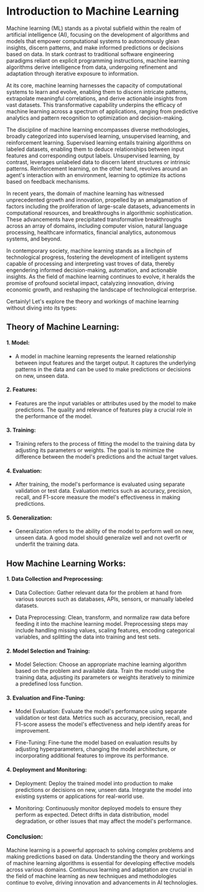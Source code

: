# Introduction to Machine Learning

Machine learning (ML) stands as a pivotal subfield within the realm of artificial intelligence (AI), focusing on the development of algorithms and models that empower computational systems to autonomously glean insights, discern patterns, and make informed predictions or decisions based on data. In stark contrast to traditional software engineering paradigms reliant on explicit programming instructions, machine learning algorithms derive intelligence from data, undergoing refinement and adaptation through iterative exposure to information.

At its core, machine learning harnesses the capacity of computational systems to learn and evolve, enabling them to discern intricate patterns, extrapolate meaningful correlations, and derive actionable insights from vast datasets. This transformative capability underpins the efficacy of machine learning across a spectrum of applications, ranging from predictive analytics and pattern recognition to optimization and decision-making.

The discipline of machine learning encompasses diverse methodologies, broadly categorized into supervised learning, unsupervised learning, and reinforcement learning. Supervised learning entails training algorithms on labeled datasets, enabling them to deduce relationships between input features and corresponding output labels. Unsupervised learning, by contrast, leverages unlabeled data to discern latent structures or intrinsic patterns. Reinforcement learning, on the other hand, revolves around an agent's interaction with an environment, learning to optimize its actions based on feedback mechanisms.

In recent years, the domain of machine learning has witnessed unprecedented growth and innovation, propelled by an amalgamation of factors including the proliferation of large-scale datasets, advancements in computational resources, and breakthroughs in algorithmic sophistication. These advancements have precipitated transformative breakthroughs across an array of domains, including computer vision, natural language processing, healthcare informatics, financial analytics, autonomous systems, and beyond.

In contemporary society, machine learning stands as a linchpin of technological progress, fostering the development of intelligent systems capable of processing and interpreting vast troves of data, thereby engendering informed decision-making, automation, and actionable insights. As the field of machine learning continues to evolve, it heralds the promise of profound societal impact, catalyzing innovation, driving economic growth, and reshaping the landscape of technological enterprise.

Certainly! Let's explore the theory and workings of machine learning without diving into its types:

## Theory of Machine Learning:

#### 1. **Model**:

- A model in machine learning represents the learned relationship between input features and the target output. It captures the underlying patterns in the data and can be used to make predictions or decisions on new, unseen data.

#### 2. **Features**:

- Features are the input variables or attributes used by the model to make predictions. The quality and relevance of features play a crucial role in the performance of the model.

#### 3. **Training**:

- Training refers to the process of fitting the model to the training data by adjusting its parameters or weights. The goal is to minimize the difference between the model's predictions and the actual target values.

#### 4. **Evaluation**:

- After training, the model's performance is evaluated using separate validation or test data. Evaluation metrics such as accuracy, precision, recall, and F1-score measure the model's effectiveness in making predictions.

#### 5. **Generalization**:

- Generalization refers to the ability of the model to perform well on new, unseen data. A good model should generalize well and not overfit or underfit the training data.

## How Machine Learning Works:

#### 1. **Data Collection and Preprocessing**:

- Data Collection: Gather relevant data for the problem at hand from various sources such as databases, APIs, sensors, or manually labeled datasets.
  
- Data Preprocessing: Clean, transform, and normalize raw data before feeding it into the machine learning model. Preprocessing steps may include handling missing values, scaling features, encoding categorical variables, and splitting the data into training and test sets.

#### 2. **Model Selection and Training**:

- Model Selection: Choose an appropriate machine learning algorithm based on the problem and available data. Train the model using the training data, adjusting its parameters or weights iteratively to minimize a predefined loss function.

#### 3. **Evaluation and Fine-Tuning**:

- Model Evaluation: Evaluate the model's performance using separate validation or test data. Metrics such as accuracy, precision, recall, and F1-score assess the model's effectiveness and help identify areas for improvement.
  
- Fine-Tuning: Fine-tune the model based on evaluation results by adjusting hyperparameters, changing the model architecture, or incorporating additional features to improve its performance.

#### 4. **Deployment and Monitoring**:

- Deployment: Deploy the trained model into production to make predictions or decisions on new, unseen data. Integrate the model into existing systems or applications for real-world use.
  
- Monitoring: Continuously monitor deployed models to ensure they perform as expected. Detect drifts in data distribution, model degradation, or other issues that may affect the model's performance.

### Conclusion:

Machine learning is a powerful approach to solving complex problems and making predictions based on data. Understanding the theory and workings of machine learning algorithms is essential for developing effective models across various domains. Continuous learning and adaptation are crucial in the field of machine learning as new techniques and methodologies continue to evolve, driving innovation and advancements in AI technologies.
